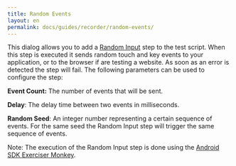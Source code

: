 ```yaml
---
title: Random Events
layout: en
permalink: docs/guides/recorder/random-events/
---
```


This dialog allows you to add a [Random Input](/docs/api/input#randomInput "Random Input") step to the test script. When this step is executed it sends random touch and key events to your application, or to the browser if are testing a website. As soon as an error is detected the step will fail. The following parameters can be used to configure the step:

**Event Count:** The number of events that will be sent.

**Delay**: The delay time between two events in milliseconds.

**Random Seed**: An integer number representing a certain sequence of events. For the same seed the Random Input step will trigger the same sequence of events.

Note: The execution of the Random Input step is done using the [Android SDK Exerciser Monkey](http://developer.android.com/tools/help/monkey.html "Android SDK Exerciser Monkey").
